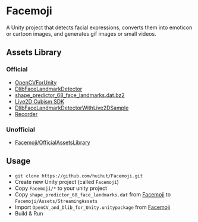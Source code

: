 # Facemoji

A Unity project that detects facial expressions, converts them into emoticon or cartoon images, and generates gif images or small videos.

## Assets Library

### Official

* [OpenCVForUnity](https://enoxsoftware.com/opencvforunity/)
* [DlibFaceLandmarkDetector](https://enoxsoftware.com/dlibfacelandmarkdetector/)
* [shape_predictor_68_face_landmarks.dat.bz2](http://dlib.net/files/shape_predictor_68_face_landmarks.dat.bz2)
* [Live2D Cubism SDK](http://sites.cybernoids.jp/cubism-sdk2_e/unity_2-1)
* [DlibFaceLandmarkDetectorWithLive2DSample](https://github.com/utibenkei/DlibFaceLandmarkDetectorWithLive2DSample)
* [Recorder](https://github.com/Chman/Moments)

### Unofficial

* [Facemoji/OfficialAssetsLibrary](http://pan.baidu.com/s/1eSnKtoQ)

## Usage

* `git clone https://github.com/huihut/Facemoji.git`
* Create new Unity project (called `Facemoji`)
* Copy `Facemoji/*` to your unity project
* Copy `shape_predictor_68_face_landmarks.dat` from [Facemoji](http://pan.baidu.com/s/1eSnKtoQ) to `Facemoji/Assets/StreamingAssets`
* Import `OpenCV_and_Dlib_for_Unity.unitypackage` from [Facemoji](http://pan.baidu.com/s/1eSnKtoQ)
* Build & Run
